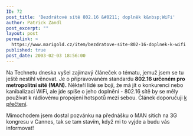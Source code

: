 ```yaml
---
ID: 72
post_title: 'Bezdrátové sítě 802.16 &#8211; doplněk k&nbsp;WiFi'
author: Patrick Zandl
post_excerpt: ""
layout: post
permalink: >
  https://www.marigold.cz/item/bezdratove-site-802-16-doplnek-k-wifi
published: true
post_date: 2003-02-03 18:56:00
---
```

<P>Na Technetu dneska vyšel zajímavý článeček o tématu, jemuž jsem se tu ještě nestihl věnovat. Je o připravovaném standardu <STRONG>802.16 určeném pro metropolitní sítě (MAN).</STRONG> Někteří lidé se bojí, že má jít o konkurenci nebo kanibalizaci WiFi, ale jde spíše o jeho doplnění - 802.16 sítě by se měly používat k rádiovému propojení hotspotů mezi sebou. Článek doporučuji <A href="http://www.technet.cz/hw/hw_sit/ieee802_16a030203.html" target=_blank>k přečtení</A>.</P>
<P>Mimochodem jsem dostal pozvánku na přednášku o MAN sítích na 3G kongresu v Cannes, tak se tam stavím, když mi to vyjde a budu vás informovat!</P>
